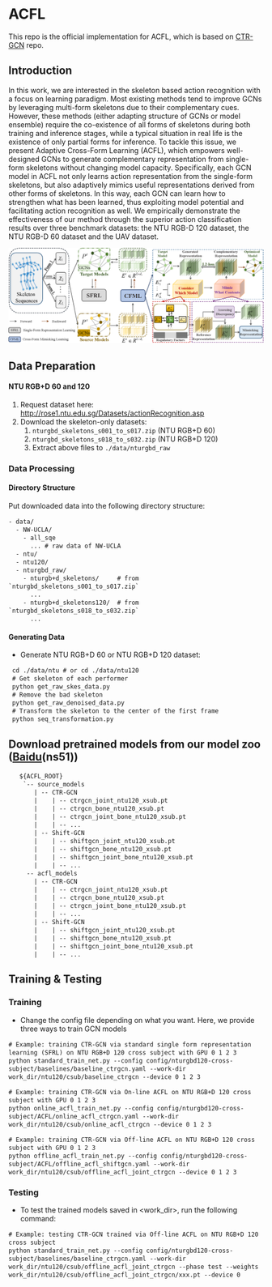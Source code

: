 # ACFL
This repo is the official implementation for ACFL, which is based on [CTR-GCN](https://github.com/Uason-Chen/CTR-GCN) repo.

## Introduction
In this work, we are interested in the skeleton based action recognition with a focus on learning paradigm. Most existing methods tend to improve GCNs by leveraging multi-form skeletons due to their complementary cues. However, these methods (either adapting structure of GCNs or model ensemble) require the co-existence of all forms of skeletons during both training and inference stages, while a typical situation in real life is the existence of only partial forms for inference. 
To tackle this issue, we present Adaptive Cross-Form Learning (ACFL), which empowers well-designed GCNs to generate complementary representation from single-form skeletons without changing model capacity. Specifically, each GCN model in ACFL not only learns action representation from the single-form skeletons, but also adaptively mimics useful representations derived from other forms of skeletons. In this way, each GCN can learn how to strengthen what has been learned, thus exploiting model potential and facilitating action recognition as well.
We empirically demonstrate the effectiveness of our method through the superior action classification results over three benchmark datasets: the NTU RGB-D 120 dataset, the NTU RGB-D 60 dataset and the UAV dataset. </br>

![Illustrating the paradigm of the proposed ACFL](/figures/ACFL.png)

## Data Preparation

#### NTU RGB+D 60 and 120

1. Request dataset here: http://rose1.ntu.edu.sg/Datasets/actionRecognition.asp
2. Download the skeleton-only datasets:
   1. `nturgbd_skeletons_s001_to_s017.zip` (NTU RGB+D 60)
   2. `nturgbd_skeletons_s018_to_s032.zip` (NTU RGB+D 120)
   3. Extract above files to `./data/nturgbd_raw`


### Data Processing

#### Directory Structure

Put downloaded data into the following directory structure:

```
- data/
  - NW-UCLA/
    - all_sqe
      ... # raw data of NW-UCLA
  - ntu/
  - ntu120/
  - nturgbd_raw/
    - nturgb+d_skeletons/     # from `nturgbd_skeletons_s001_to_s017.zip`
      ...
    - nturgb+d_skeletons120/  # from `nturgbd_skeletons_s018_to_s032.zip`
      ...
```

#### Generating Data

- Generate NTU RGB+D 60 or NTU RGB+D 120 dataset:

```
 cd ./data/ntu # or cd ./data/ntu120
 # Get skeleton of each performer
 python get_raw_skes_data.py
 # Remove the bad skeleton 
 python get_raw_denoised_data.py
 # Transform the skeleton to the center of the first frame
 python seq_transformation.py
```

## Download pretrained models from our model zoo ([Baidu](https://pan.baidu.com/s/1M4z9daHRp9gQ7am6o3-Vqg)(ns51))
```
   ${ACFL_ROOT}
    `-- source_models
       | -- CTR-GCN
       |    | -- ctrgcn_joint_ntu120_xsub.pt
       |    | -- ctrgcn_bone_ntu120_xsub.pt
       |    | -- ctrgcn_joint_bone_ntu120_xsub.pt
       |    | -- ...
       | -- Shift-GCN
       |    | -- shiftgcn_joint_ntu120_xsub.pt
       |    | -- shiftgcn_bone_ntu120_xsub.pt
       |    | -- shiftgcn_joint_bone_ntu120_xsub.pt
       |    | -- ...
     -- acfl_models
       | -- CTR-GCN
       |    | -- ctrgcn_joint_ntu120_xsub.pt
       |    | -- ctrgcn_bone_ntu120_xsub.pt
       |    | -- ctrgcn_joint_bone_ntu120_xsub.pt
       |    | -- ...
       | -- Shift-GCN
       |    | -- shiftgcn_joint_ntu120_xsub.pt
       |    | -- shiftgcn_bone_ntu120_xsub.pt
       |    | -- shiftgcn_joint_bone_ntu120_xsub.pt
       |    | -- ...
```

## Training & Testing

### Training

- Change the config file depending on what you want. Here, we provide three ways to train GCN models

```
# Example: training CTR-GCN via standard single form representation learning (SFRL) on NTU RGB+D 120 cross subject with GPU 0 1 2 3
python standard_train_net.py --config config/nturgbd120-cross-subject/baselines/baseline_ctrgcn.yaml --work-dir work_dir/ntu120/csub/baseline_ctrgcn --device 0 1 2 3
```

```
# Example: training CTR-GCN via On-line ACFL on NTU RGB+D 120 cross subject with GPU 0 1 2 3
python online_acfl_train_net.py --config config/nturgbd120-cross-subject/ACFL/online_acfl_ctrgcn.yaml --work-dir work_dir/ntu120/csub/online_acfl_ctrgcn --device 0 1 2 3
```

```
# Example: training CTR-GCN via Off-line ACFL on NTU RGB+D 120 cross subject with GPU 0 1 2 3
python offline_acfl_train_net.py --config config/nturgbd120-cross-subject/ACFL/offline_acfl_shiftgcn.yaml --work-dir work_dir/ntu120/csub/offline_acfl_joint_ctrgcn --device 0 1 2 3
```

### Testing

- To test the trained models saved in <work_dir>, run the following command:

```
# Example: testing CTR-GCN trained via Off-line ACFL on NTU RGB+D 120 cross subject
python standard_train_net.py --config config/nturgbd120-cross-subject/baselines/baseline_ctrgcn.yaml --work-dir work_dir/ntu120/csub/offline_acfl_joint_ctrgcn --phase test --weights work_dir/ntu120/csub/offline_acfl_joint_ctrgcn/xxx.pt --device 0
```


